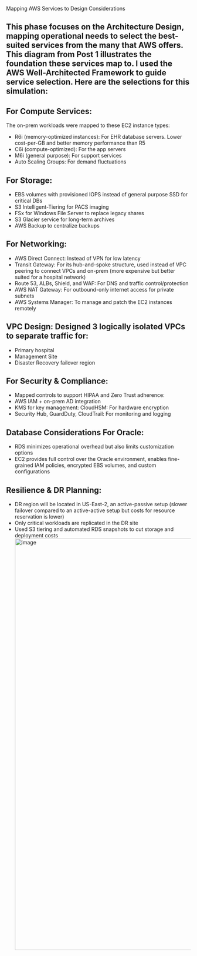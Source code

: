 Mapping AWS Services to Design Considerations
 
## This phase focuses on the Architecture Design, mapping operational needs to select the best-suited services from the many that AWS offers. This diagram from Post 1 illustrates the foundation these services map to. I used the AWS Well-Architected Framework to guide service selection. Here are the selections for this simulation:
 
## For Compute Services:
The on-prem workloads were mapped to these EC2 instance types:
* R6i (memory-optimized instances): For EHR database servers. Lower cost-per-GB and better memory performance than R5
* C6i (compute-optimized): For the app servers
* M6i (general purpose): For support services
* Auto Scaling Groups: For demand fluctuations
 
## For Storage:
* EBS volumes with provisioned IOPS instead of general purpose SSD for critical DBs
* S3 Intelligent-Tiering for PACS imaging
* FSx for Windows File Server to replace legacy shares
* S3 Glacier service for long-term archives
* AWS Backup to centralize backups
 
## For Networking:
* AWS Direct Connect: Instead of VPN for low latency
* Transit Gateway: For its hub-and-spoke structure, used instead of VPC peering to connect VPCs and on-prem (more expensive but better suited for a hospital network)
* Route 53, ALBs, Shield, and WAF: For DNS and traffic control/protection
* AWS NAT Gateway: For outbound-only internet access for private subnets
* AWS Systems Manager: To manage and patch the EC2 instances remotely

## VPC Design: Designed 3 logically isolated VPCs to separate traffic for:
* Primary hospital
* Management Site
* Disaster Recovery failover region
 
## For Security & Compliance:
* Mapped controls to support HIPAA and Zero Trust adherence:
* AWS IAM + on-prem AD integration
* KMS for key management: CloudHSM: For hardware encryption
* Security Hub, GuardDuty, CloudTrail: For monitoring and logging
 
## Database Considerations For Oracle:
* RDS minimizes operational overhead but also limits customization options
* EC2 provides full control over the Oracle environment, enables fine-grained IAM policies, encrypted EBS volumes, and custom configurations
 
## Resilience & DR Planning:
* DR region will be located in US-East-2, an active-passive setup (slower failover compared to an active-active setup but costs for resource reservation is lower)
* Only critical workloads are replicated in the DR site
* Used S3 tiering and automated RDS snapshots to cut storage and deployment costs<img width="1019" height="1120" alt="image" src="https://github.com/user-attachments/assets/5f8c7e6d-f5e7-4890-8fe7-d8f44e0529da" />
